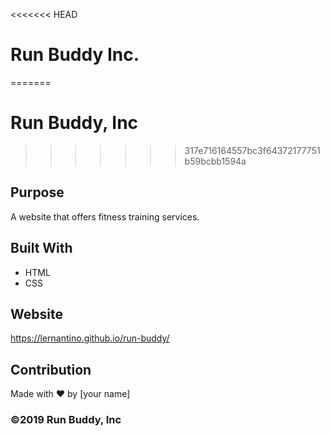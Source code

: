 <<<<<<< HEAD
# Run Buddy Inc.
=======
# Run Buddy, Inc
>>>>>>> 317e716164557bc3f64372177751b59bcbb1594a

## Purpose
A website that offers fitness training services. 

## Built With
* HTML
* CSS

## Website
https://lernantino.github.io/run-buddy/

## Contribution
Made with ❤️ by [your name]

### ©️2019 Run Buddy, Inc 
